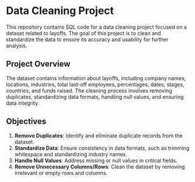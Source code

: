 # Data Cleaning Project

This repository contains SQL code for a data cleaning project focused on a dataset related to layoffs. The goal of this project is to clean and standardize the data to ensure its accuracy and usability for further analysis.

## Project Overview

The dataset contains information about layoffs, including company names, locations, industries, total laid-off employees, percentages, dates, stages, countries, and funds raised. The cleaning process involves removing duplicates, standardizing data formats, handling null values, and ensuring data integrity.

## Objectives

1. **Remove Duplicates**: Identify and eliminate duplicate records from the dataset.
2. **Standardize Data**: Ensure consistency in data formats, such as trimming whitespace and standardizing industry names.
3. **Handle Null Values**: Address missing or null values in critical fields.
4. **Remove Unnecessary Columns/Rows**: Clean the dataset by removing irrelevant or empty rows and columns.

